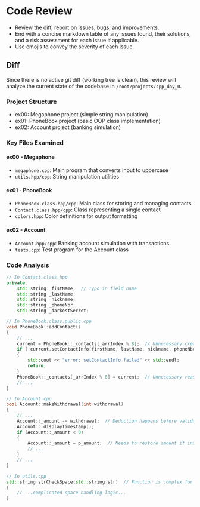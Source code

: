# Code Review
- Review the diff, report on issues, bugs, and improvements. 
- End with a concise markdown table of any issues found, their solutions, and a risk assessment for each issue if applicable.
- Use emojis to convey the severity of each issue.

## Diff

Since there is no active git diff (working tree is clean), this review will analyze the current state of the codebase in `/root/projects/cpp_day_0`.

### Project Structure
- ex00: Megaphone project (simple string manipulation)
- ex01: PhoneBook project (basic OOP class implementation)
- ex02: Account project (banking simulation)

### Key Files Examined

#### ex00 - Megaphone
- `megaphone.cpp`: Main program that converts input to uppercase
- `utils.hpp/cpp`: String manipulation utilities

#### ex01 - PhoneBook
- `PhoneBook.class.hpp/cpp`: Main class for storing and managing contacts
- `Contact.class.hpp/cpp`: Class representing a single contact
- `colors.hpp`: Color definitions for output formatting

#### ex02 - Account
- `Account.hpp/cpp`: Banking account simulation with transactions
- `tests.cpp`: Test program for the Account class

### Code Analysis

```cpp
// In Contact.class.hpp
private:
    std::string _fistName;  // Typo in field name
    std::string _lastName;
    std::string _nickname;
    std::string _phoneNbr;
    std::string _darkestSecret;
```

```cpp
// In PhoneBook.class.public.cpp
void PhoneBook::addContact()
{
    // ...
    current = PhoneBook::_contacts[_arrIndex % 8];  // Unnecessary creation and copy
    if (!current.setContactInfo(firstName, lastName, nickname, phoneNbr, darkestSecret))
    {
        std::cout << "error: setContactInfo failed" << std::endl;
        return;
    }
    PhoneBook::_contacts[_arrIndex % 8] = current;  // Unnecessary reassignment
    // ...
}
```

```cpp
// In Account.cpp
bool Account::makeWithdrawal(int withdrawal)
{
    // ...
    Account::_amount -= withdrawal;  // Deduction happens before validation
    Account::_displayTimestamp();
    if (Account::_amount < 0)
    {
        Account::_amount = p_amount;  // Needs to restore amount if insufficient
        // ...
    }
    // ...
}
```

```cpp
// In utils.cpp
std::string strCheckSpace(std::string str)  // Function is complex for its purpose
{
    // ...complicated space handling logic...
}
```
